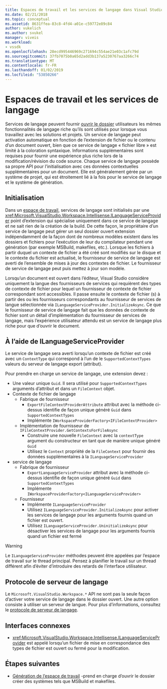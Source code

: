 ```yaml
---
title: Espaces de travail et les services de langage dans Visual Studio | Microsoft Docs
ms.date: 02/21/2018
ms.topic: conceptual
ms.assetid: 8631ffea-83c8-4fd4-a01e-c59772e89c84
author: vukelich
ms.author: svukel
manager: viveis
ms.workload:
- vssdk
ms.openlocfilehash: 28ecd995446969c271694c554ae21e03c1afc79d
ms.sourcegitcommit: 37fb7075b0a65d2add3b137a5230767aa3266c74
ms.translationtype: MT
ms.contentlocale: fr-FR
ms.lasthandoff: 01/02/2019
ms.locfileid: "53850266"
---
```

# <a name="workspaces-and-language-services"></a>Espaces de travail et les services de langage

Services de langage peuvent fournir [ouvrir le dossier](../ide/develop-code-in-visual-studio-without-projects-or-solutions.md) utilisateurs les mêmes fonctionnalités de langage riche qu’ils sont utilisés pour lorsque vous travaillez avec les solutions et projets. Un service de langage peut activation automatique en fonction de l’extension de fichier ou le contenu d’un document ouvert, bien que ce service de langage « fichier libre » est limité à la coloration syntaxique. Informations supplémentaires sont requises pour fournir une expérience plus riche lors de la modification/révision du code source. Chaque service de langage possède sa propre API pour l’initialisation avec ces données contextuelles supplémentaires pour un document. Elle est généralement gérée par un système de projet, qui est étroitement lié à la fois pour le service de langage et le système de génération.

## <a name="initialization"></a>Initialisation

Dans un [espace de travail](workspaces.md), services de langage sont initialisés par une <xref:Microsoft.VisualStudio.Workspace.Intellisense.ILanguageServiceProvider> point d’extension qui spécialise uniquement dans ce service de langage et ne sait rien de la création de la build. De cette façon, le propriétaire d’un service de langage peut gérer un seul dossier ouvert extension indépendamment de la façon dont de nombreux modèles existent dans les dossiers et fichiers pour l’exécution de leur du compilateur pendant une génération (par exemple MSBuild, makefiles, etc.). Lorsque les fichiers à partir duquel un contexte de fichier a été créé sont modifiés sur le disque et le contexte du fichier est actualisé, le fournisseur de service de langage est averti de l’ensemble de mises à jour des contextes de fichier. Le fournisseur de service de langage peut puis mettez à jour son modèle.

Lorsqu’un document est ouvert dans l’éditeur, Visual Studio considère uniquement la langue des fournisseurs de services qui requièrent des types de contexte de fichier pour lequel un fournisseur de contexte de fichier correspondant sont accessibles. Il passe ensuite le contexte de fichier (s) à partir des ou les fournisseurs correspondants au fournisseur de services de langue sélectionnée via `ILanguageServiceProvider.InitializeAsync`. Ce que le fournisseur de service de langage fait que les données de contexte de fichier sont un détail d’implémentation du fournisseur de services de langage, mais l’expérience utilisateur attendu est un service de langage plus riche pour que d’ouvrir le document.

## <a name="using-ilanguageserviceprovider"></a>À l’aide de ILanguageServiceProvider

Le service de langage sera averti lorsqu’un contexte de fichier est créé avec un `ContextType` qui correspond à l’un de le `SupportedContextTypes` valeurs du serveur de langage export (attribut).

Pour prendre en charge un service de langage, une extension devez :

- Une valeur unique `Guid`. Il sera utilisé pour `SupportedContextTypes` arguments d’attribut et dans un `FileContext` objet.
- Contexte de fichier de langage
  - Fabrique de fournisseur
    - `ExportFileContextProviderAttribute` attribut avec la méthode ci-dessus identifie de façon unique généré `Guid` dans `SupportedContextTypes`
    - Implémente `IWorkspaceProviderFactory<IFileContextProvider>`
  - Implémentation de fournisseur de `IFileContextProvider.GetContextsForFileAsync`
    - Construire une nouvelle `FileContext` avec la `contextType` argument du constructeur en tant que de manière unique généré `Guid`
    - Utilisez le `Context` propriété de la `FileContext` pour fournir des données supplémentaires à la `ILanguageServiceProvider`
- service de langage
  - Fabrique de fournisseur
    - `ExportLanguageServiceProvider` attribut avec la méthode ci-dessus identifie de façon unique généré `Guid` dans `SupportedContextTypes`
    - Implémente `IWorkspaceProviderFactory<ILanguageServiceProvider>`
  - Fournisseur
    - Implémente `ILanguageServiceProvider`
    - Utilisez `ILanguageServiceProvider.InitializeAsync` pour activer les services de langage pour les arguments fournis quand un fichier est ouvert.
    - Utilisez `ILanguageServiceProvider.UninitializeAsync` pour désactiver les services de langage pour les arguments fournis quand un fichier est fermé

>[!WARNING]
>Le `ILanguageServiceProvider` méthodes peuvent être appelées par l’espace de travail sur le thread principal. Pensez à planifier le travail sur un thread différent afin d’éviter d’introduire des retards de l’interface utilisateur.

## <a name="language-server-protocol"></a>Protocole de serveur de langage

Le `Microsoft.VisualStudio.Workspace.*` API ne sont pas la seule façon d’activer votre service de langage dans le dossier ouvert. Une autre option consiste à utiliser un serveur de langue. Pour plus d’informations, consultez le [protocole de serveur de langage](language-server-protocol.md).

## <a name="related-interfaces"></a>Interfaces connexes

- <xref:Microsoft.VisualStudio.Workspace.Intellisense.ILanguageServiceProvider> est appelé lorsqu’un fichier de mise en correspondance des types de fichier est ouvert ou fermé pour la modification.

## <a name="next-steps"></a>Étapes suivantes

* [Génération de l’espace de travail](workspace-build.md) -prend en charge d’ouvrir le dossier créer des systèmes tels que MSBuild et makefiles. 